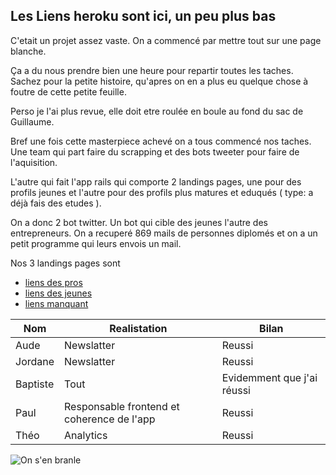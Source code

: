 

## Les Liens heroku sont ici, un peu plus bas

C'etait un projet assez vaste.
On a commencé par mettre tout sur une page blanche.

Ça a du nous prendre bien une heure pour repartir toutes les taches.
Sachez pour la petite histoire, qu'apres on en a plus eu quelque chose à foutre de cette petite feuille. 

Perso je l'ai plus revue, elle doit etre roulée en boule au fond du sac de Guillaume.

Bref une fois cette masterpiece achevé on a tous commencé nos taches.
Une team qui part faire du scrapping et des bots tweeter pour faire de l'aquisition.

L'autre qui fait l'app rails qui comporte 2 landings pages, une pour des profils jeunes et l'autre pour des profils plus matures et eduqués ( type: a déjà fais des etudes ).

On a donc 2 bot twitter. Un bot qui cible des jeunes l'autre des entrepreneurs.
On a recuperé 869 mails de personnes diplomés et on a un petit programme qui leurs envois un mail.


Nos 3 landings pages sont

* [liens des pros](https://youtu.be/x6oAfPLPHYQ)<br />
* [liens des jeunes](https://www.youtube.com/watch?v=Eb2UECN1WXQ)<br />
* [liens manquant](https://www.youtube.com/watch?v=elueA2rofoo)<br />

|Nom|Realistation|Bilan|
|---|------------|-------|
|Aude|Newslatter| Reussi |
|Jordane|Newslatter | Reussi |
|Baptiste| Tout | Evidemment que j'ai réussi|
|Paul | Responsable frontend et coherence de l'app | Reussi |
|Théo | Analytics | Reussi |


![On s'en branle](https://i.imgur.com/lRq6T7n.gif)
